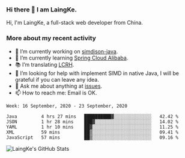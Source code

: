 ### Hi there 👋 I am LaingKe.

Hi, I'm LaingKe, a full-stack web developer from China.

### More about my recent activity

- 🔭 I’m currently working on [simdjson-java](https://github.com/laingke/simdjson-java).
- 🌱 I’m currently learning [Spring Cloud Alibaba](https://github.com/alibaba/spring-cloud-alibaba).
- :books: I’m translating [LCRH](https://github.com/LCTT/LCRH).
- 🤔 I’m looking for help with implement SIMD in native Java, I will be grateful if you can leave any idea.
- 💬 Ask me about anything at [issues](https://github.com/laingke/laingke/issues).
- 📫 How to reach me: Email is OK.

<!--START_SECTION:waka-->
```text
Week: 16 September, 2020 - 23 September, 2020

Java         4 hrs 27 mins   ██████████▓░░░░░░░░░░░░░░   42.42 % 
JSON         1 hr 28 mins    ███▓░░░░░░░░░░░░░░░░░░░░░   14.02 % 
YAML         1 hr 10 mins    ██▓░░░░░░░░░░░░░░░░░░░░░░   11.25 % 
XML          59 mins         ██▒░░░░░░░░░░░░░░░░░░░░░░   09.41 % 
JavaScript   57 mins         ██▒░░░░░░░░░░░░░░░░░░░░░░   09.16 % 
```
<!--END_SECTION:waka-->

![LaingKe's GitHub Stats](https://github-readme-stats.vercel.app/api?username=laingke&show_icons=true&theme=nightowl&count_private=true)
